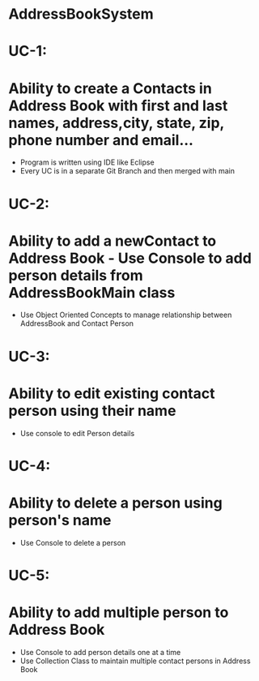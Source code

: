 # AddressBookSystem

# UC-1:

# Ability to create a Contacts in Address Book with first and last names, address,city, state, zip, phone number and email...<br>
- Program is written using IDE like Eclipse<br>
- Every UC is in a separate Git Branch and then merged with main<br>

# UC-2:

# Ability to add a newContact to Address Book - Use Console to add person details from AddressBookMain class<br>
- Use Object Oriented Concepts to manage
relationship between AddressBook and Contact
Person<br>

# UC-3:

# Ability to edit existing contact person using their name
- Use console to edit Person details<br>

# UC-4:

# Ability to delete a person using person's name 
- Use Console to delete a person<br>

# UC-5:

# Ability to add multiple person to Address Book<br>
- Use Console to add person details one at a time<br>
- Use Collection Class to maintain multiple
contact persons in Address Book<br>
